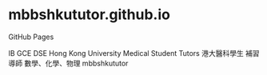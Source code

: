 # mbbshkututor.github.io
GitHub Pages

IB
GCE
DSE
Hong Kong University Medical Student Tutors
港大醫科學生
補習導師
數學、化學、物理
mbbshkututor
